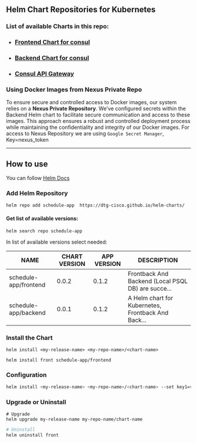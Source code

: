 ## Helm Chart Repositories for Kubernetes

### List of available Charts in this repo:
- ### [Frontend Chart for consul](charts/frontend/Readme.md)
- ### [Backend Chart for consul](charts/backend/Readme.md)
- ### [Consul API Gateway](charts/api-gateway/readme.md)

### Using Docker Images from Nexus Private Repo
To ensure secure and controlled access to Docker images, our system relies on a **Nexus Private Repository**.
We've configured secrets within the Backend Helm chart to facilitate secure communication and access to these images. This approach ensures a robust and controlled 
deployment process while maintaining the confidentiality and integrity of our Docker images.
For access to Nexus Repository we are using `Google Secret Manager`, Key=nexus_token

-----------------------------------
## How to use
You can follow [Helm Docs](https://helm.sh/docs/intro/quickstart/) 

### Add Helm Repository
```shell
helm repo add schedule-app  https://dtg-cisco.github.io/helm-charts/
```

#### Get list of available versions:
```shell
helm search repo schedule-app
```
In list of available versions select needed:

| NAME                  | CHART VERSION | APP VERSION | DESCRIPTION                                        | 
|-----------------------|---------------|-------------|----------------------------------------------------|
| schedule-app/frontend | 0.0.2         | 0.1.2       | Frontback And Backend (Local PSQL DB) are succe... |
| schedule-app/backend  | 0.0.1         | 0.1.2       | A Helm chart for Kubernetes, Frontback And Back... |


### Install the Chart
```text
helm install <my-release-name> <my-repo-name>/<chart-name>
```
```shell
helm install front schedule-app/frontend
```

### Configuration
```bash
helm install <my-release-name> <my-repo-name>/<chart-name> --set key1=value1,key2=value2
```

### Upgrade or Uninstall
```shell
# Upgrade
helm upgrade my-release-name my-repo-name/chart-name
```
```bash
# Uninstall
helm uninstall front
```